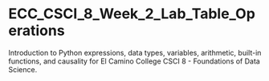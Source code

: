# ECC_CSCI_8_Week_2_Lab_Table_Operations
Introduction to Python expressions, data types, variables, arithmetic, built-in functions, and causality for El Camino College CSCI 8 - Foundations of Data Science.
